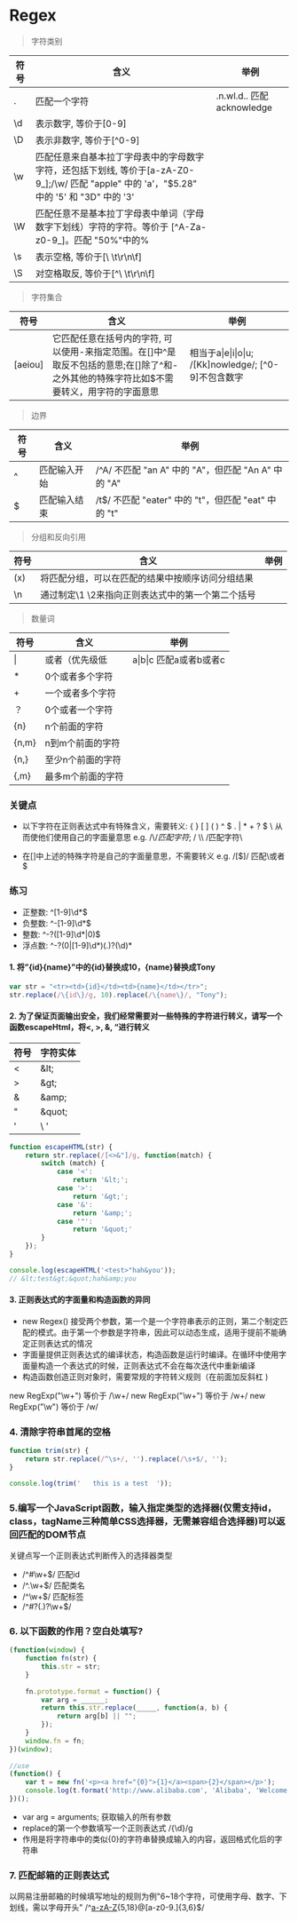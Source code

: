 # Regex

> 字符类别

符号 | 含义 | 举例  |
----|----|----|
. | 匹配一个字符 | .n.wl.d.. 匹配 acknowledge
\d | 表示数字, 等价于[0-9]
\D | 表示非数字, 等价于[^0-9]
\w | 匹配任意来自基本拉丁字母表中的字母数字字符，还包括下划线, 等价于[a-zA-Z0-9_];/\w/ 匹配 "apple" 中的 'a'，"$5.28" 中的 '5' 和 "3D" 中的 '3'
\W | 匹配任意不是基本拉丁字母表中单词（字母数字下划线）字符的字符。等价于 [^A-Za-z0-9_]。匹配 "50%"中的%
\s | 表示空格, 等价于[\ \t\r\n\f]
\S | 对空格取反, 等价于[^\ \t\r\n\f]

> 字符集合

符号 | 含义 | 举例  |
----|----|----|
[aeiou]|它匹配任意在括号内的字符, 可以使用-来指定范围。在[]中^是取反不包括的意思;在[]除了^和-之外其他的特殊字符比如$不需要转义，用字符的字面意思| 相当于a\|e\|i\|o\|u; /[Kk]nowledge/; [^0-9]不包含数字

> 边界

符号 | 含义 | 举例  |
----|----|----|
^  | 匹配输入开始 | /^A/ 不匹配 "an A" 中的 "A"，但匹配 "An A" 中的 "A"
$  | 匹配输入结束 | /t$/ 不匹配 "eater" 中的 "t"，但匹配 "eat" 中的 "t"

> 分组和反向引用

符号 | 含义 | 举例  |
----|----|----|
(x)|将匹配分组，可以在匹配的结果中按顺序访问分组结果
\n|通过制定\1 \2来指向正则表达式中的第一个第二个括号

> 数量词

符号 | 含义 | 举例  |
----|----|----|
\| | 或者（优先级低| a\|b\|c 匹配a或者b或者c
\*  |0个或者多个字符| 
\+  |一个或者多个字符
？ | 0个或者一个字符
{n} | n个前面的字符
{n,m}| n到m个前面的字符
{n,} |至少n个前面的字符
{,m} |最多m个前面的字符

### 关键点

- 以下字符在正则表达式中有特殊含义，需要转义: { } [ ] ( ) ^ $ . | * + ? $ \ 从而使他们使用自己的字面量意思
e.g. /\\$/匹配字符$;  / \\\ /匹配字符\

- 在[]中上述的特殊字符是自己的字面量意思，不需要转义
e.g. /[\$]/ 匹配\或者$


### 练习

- 正整数: ^[1-9]\d*$
- 负整数: ^-[1-9]\d*$
- 整数: ^-?([1-9]\d*|0)$
- 浮点数: ^-?(0|[1-9]\d*)(\.)?(\d)*


#### 1. 将”<tr><td>{id}</td><td>{name}</td></tr>”中的{id}替换成10，{name}替换成Tony

```js
var str = "<tr><td>{id}</td><td>{name}</td></tr>";
str.replace(/\{id\}/g, 10).replace(/\{name\}/, "Tony");
```

#### 2. 为了保证页面输出安全，我们经常需要对一些特殊的字符进行转义，请写一个函数escapeHtml，将<, >, &, “进行转义

符号|字符实体|
----|----
<   | \&lt;
\>    | \&gt;
&    | \&amp;
"     | \&quot;
'   | \ &apos;

```js
function escapeHTML(str) {
    return str.replace(/[<>&"]/g, function(match) {
        switch (match) {
            case '<':
                return '&lt;';
            case '>':
                return '&gt;';
            case '&':
                return '&amp;';
            case '"':
                return '&quot;'
        }
    });
}

console.log(escapeHTML('<test>"hah&you'));
// &lt;test&gt;&quot;hah&amp;you
```

#### 3. 正则表达式的字面量和构造函数的异同

- new Regex() 接受两个参数，第一个是一个字符串表示的正则，第二个制定匹配的模式。由于第一个参数是字符串，因此可以动态生成，适用于提前不能确定正则表达式的情况
- 字面量提供正则表达式的编译状态，构造函数是运行时编译。在循环中使用字面量构造一个表达式的时候，正则表达式不会在每次迭代中重新编译
- 构造函数创造正则对象时，需要常规的字符转义规则（在前面加反斜杠 \)

new RegExp("\\w+") 等价于 /\w+/
new RegExp("\w+") 等价于 /w+/
new RegExp("\w") 等价于 /w/

### 4. 清除字符串首尾的空格

```js
function trim(str) {
    return str.replace(/^\s+/, '').replace(/\s+$/, '');
}

console.log(trim('   this is a test  '));
```
### 5.编写一个JavaScript函数，输入指定类型的选择器(仅需支持id，class，tagName三种简单CSS选择器，无需兼容组合选择器)可以返回匹配的DOM节点

关键点写一个正则表达式判断传入的选择器类型
- /^#\w+$/ 匹配id
- /^\.\w+$/ 匹配类名
- /^\w+$/ 匹配标签
- /^#?(\.)?\w+$/ 


### 6. 以下函数的作用？空白处填写?

```js
(function(window) {
    function fn(str) {
        this.str = str;
    }
 
    fn.prototype.format = function() {
        var arg = ______;
        return this.str.replace(_____, function(a, b) {
            return arg[b] || "";
        });
    }
    window.fn = fn;
})(window);
 
//use
(function() {
    var t = new fn('<p><a href="{0}">{1}</a><span>{2}</span></p>');
    console.log(t.format('http://www.alibaba.com', 'Alibaba', 'Welcome'));
})();
```
- var arg = arguments; 获取输入的所有参数
- replace的第一个参数填写一个正则表达式 /\{\d\}/g
- 作用是将字符串中的类似{0}的字符串替换成输入的内容，返回格式化后的字符串

### 7. 匹配邮箱的正则表达式

以网易注册邮箱的时候填写地址的规则为例"6~18个字符，可使用字母、数字、下划线，需以字母开头"
/^[a-zA-Z](\w){5,18}@[a-z0-9.]{3,6}$/
